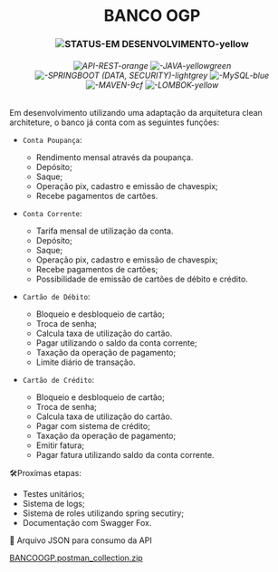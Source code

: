 <h1 align="center"> BANCO OGP </h1>

<h3 align="center"> 

![STATUS-EM DESENVOLVIMENTO-yellow](https://user-images.githubusercontent.com/78506173/215845105-7f0a4fb1-0186-4912-bda9-aa4b2c46b841.svg)

 </h3>
<h6 align="center"> 
 
![API-REST-orange](https://user-images.githubusercontent.com/78506173/213749530-c3e29755-63f2-43d8-860a-81c23fd3dec9.svg)
![-JAVA-yellowgreen](https://user-images.githubusercontent.com/78506173/213751115-c49e5daa-86bf-437f-9e81-22f53927f2c1.svg)
![-SPRINGBOOT (DATA, SECURITY)-lightgrey](https://user-images.githubusercontent.com/78506173/213750766-ca4acb29-0a33-4dc2-b524-d46c18ed71db.svg)
![-MySQL-blue](https://user-images.githubusercontent.com/78506173/213750497-5c0353b9-2e9c-4c2c-bc82-d612eaf6285d.svg)
![-MAVEN-9cf](https://user-images.githubusercontent.com/78506173/213756699-a20538f4-da6b-4a2a-b432-ad869d95f687.svg)
![-LOMBOK-yellow](https://user-images.githubusercontent.com/78506173/213756863-ea1b36f6-8dca-4762-813d-f1f09054ae58.svg)

</h6>
Em desenvolvimento utilizando uma adaptação da arquitetura clean architeture, o banco já conta com as seguintes funções:

- `Conta Poupança`: 
  - Rendimento mensal através da poupança.
  - Depósito; 
  - Saque; 
  - Operação pix, cadastro e emissão de chavespix; 
  - Recebe pagamentos de cartões.
 
- `Conta Corrente`: 
  - Tarifa mensal de utilização da conta.
  - Depósito; 
  - Saque; 
  - Operação pix, cadastro e emissão de chavespix;
  - Recebe pagamentos de cartões;
  - Possibilidade de emissão de cartões de débito e crédito.
 
- `Cartão de Débito`: 
   - Bloqueio e desbloqueio de cartão; 
   - Troca de senha; 
   - Calcula taxa de utilização do cartão.
   - Pagar utilizando o saldo da conta corrente;
   - Taxação da operação de pagamento;
   - Limite diário de transação.
  
- `Cartão de Crédito`:
   - Bloqueio e desbloqueio de cartão; 
   - Troca de senha; 
   - Calcula taxa de utilização do cartão.
   - Pagar com sistema de crédito; 
   - Taxação da operação de pagamento;
   - Emitir fatura; 
   - Pagar fatura utilizando saldo da conta corrente.

🛠️Proxímas etapas:
 - Testes unitários;
 - Sistema de logs;
 - Sistema de roles utilizando spring secutiry;
 - Documentação com Swagger Fox.


 📁 Arquivo JSON para consumo da API

[BANCOOGP.postman_collection.zip](https://github.com/olivierpironi/psproject/files/10482576/BANCOOGP.postman_collection.zip)


